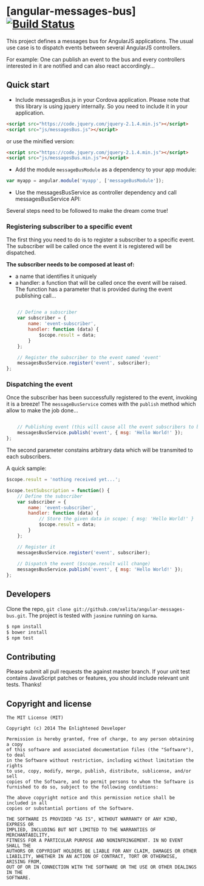 # [angular-messages-bus][![Build Status](https://travis-ci.org/xelita/angular-messages-bus.png?branch=master)](https://travis-ci.org/xelita/angular-messages-bus)

This project defines a messages bus for AngularJS applications.
The usual use case is to dispatch events between several AngularJS controllers.

For example: One can publish an event to the bus and every controllers interested in it are notified and can also react accordingly...

## Quick start

+ Include messagesBus.js in your Cordova application. Please note that this library is using jquery internally. So you need to include it in your application.

```html
<script src="https://code.jquery.com/jquery-2.1.4.min.js"></script>
<script src="js/messagesBus.js"></script>
```

or use the minified version:

```html
<script src="https://code.jquery.com/jquery-2.1.4.min.js"></script>
<script src="js/messagesBus.min.js"></script>
```

+ Add the module `messageBusModule` as a dependency to your app module:

```javascript
var myapp = angular.module('myapp', ['messageBusModule']);
```

+ Use the messagesBusService as controller dependency and call messagesBusService API:

Several steps need to be followed to make the dream come true!

### Registering subscriber to a specific event

The first thing you need to do is to register a subscriber to a specific event.
The subscriber will be called once the event it is registered will be dispatched.

**The subscriber needs to be composed at least of:**
+ a name that identifies it uniquely
+ a handler: a function that will be called once the event will be raised. The function has a parameter that is provided during the event publishing call...

```javascript

    // Define a subscriber
    var subscriber = {
        name: 'event-subscriber',
        handler: function (data) {
            $scope.result = data;
        }
    };

    // Register the subscriber to the event named 'event'
    messagesBusService.register('event', subscriber);
};
```

### Dispatching the event

Once the subscriber has been successfully registered to the event, invoking it is a breeze!
The `messageBusService` comes with the `publish` method which allow to make the job done...

```javascript

    // Publishing event (this will cause all the event subscribers to be invoked on their handler function)
    messagesBusService.publish('event', { msg: 'Hello World!' });
};
```

The second parameter constains arbitrary data which will be transmited to each subscribers.

A quick sample:

```javascript
$scope.result = 'nothing received yet...';

$scope.testSubscription = function() {
    // Define the subscriber
    var subscriber = {
        name: 'event-subscriber',
        handler: function (data) {
            // Store the given data in scope: { msg: 'Hello World!' }
            $scope.result = data;
        }
    };

    // Register it
    messagesBusService.register('event', subscriber);
    
    // Dispatch the event ($scope.result will change)
    messagesBusService.publish('event', { msg: 'Hello World!' });
};
```

## Developers

Clone the repo, `git clone git://github.com/xelita/angular-messages-bus.git`.
The project is tested with `jasmine` running on `karma`.

>
``` bash
$ npm install
$ bower install
$ npm test
```

## Contributing

Please submit all pull requests the against master branch. If your unit test contains JavaScript patches or features, you should include relevant unit tests. Thanks!

## Copyright and license

    The MIT License (MIT)

    Copyright (c) 2014 The Enlightened Developer

    Permission is hereby granted, free of charge, to any person obtaining a copy
    of this software and associated documentation files (the "Software"), to deal
    in the Software without restriction, including without limitation the rights
    to use, copy, modify, merge, publish, distribute, sublicense, and/or sell
    copies of the Software, and to permit persons to whom the Software is
    furnished to do so, subject to the following conditions:

    The above copyright notice and this permission notice shall be included in all
    copies or substantial portions of the Software.

    THE SOFTWARE IS PROVIDED "AS IS", WITHOUT WARRANTY OF ANY KIND, EXPRESS OR
    IMPLIED, INCLUDING BUT NOT LIMITED TO THE WARRANTIES OF MERCHANTABILITY,
    FITNESS FOR A PARTICULAR PURPOSE AND NONINFRINGEMENT. IN NO EVENT SHALL THE
    AUTHORS OR COPYRIGHT HOLDERS BE LIABLE FOR ANY CLAIM, DAMAGES OR OTHER
    LIABILITY, WHETHER IN AN ACTION OF CONTRACT, TORT OR OTHERWISE, ARISING FROM,
    OUT OF OR IN CONNECTION WITH THE SOFTWARE OR THE USE OR OTHER DEALINGS IN THE
    SOFTWARE.
